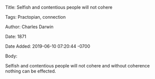 Title:  Selfish and contentious people will not cohere

Tags:   Practopian, connection

Author: Charles Darwin

Date:   1871

Date Added: 2019-06-10 07:20:44 -0700

Body: 

Selfish and contentious people will not cohere and without coherence nothing can be effected.

